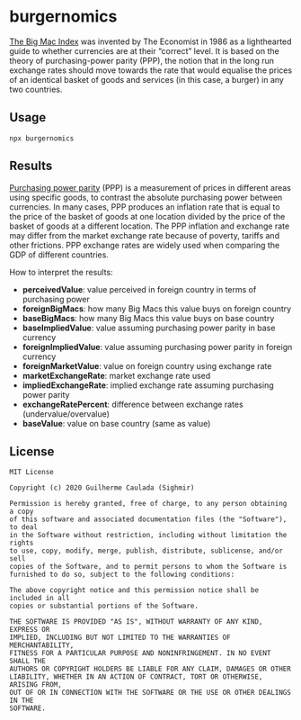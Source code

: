 # burgernomics

[The Big Mac Index](https://www.economist.com/news/2020/01/15/the-big-mac-index) was invented by The Economist in 1986 as a lighthearted guide to whether currencies are at their “correct” level. It is based on the theory of purchasing-power parity (PPP), the notion that in the long run exchange rates should move towards the rate that would equalise the prices of an identical basket of goods and services (in this case, a burger) in any two countries.

## Usage

`npx burgernomics`

## Results

[Purchasing power parity](https://en.wikipedia.org/wiki/Purchasing_power_parity) (PPP) is a measurement of prices in different areas using specific goods, to contrast the absolute purchasing power between currencies. In many cases, PPP produces an inflation rate that is equal to the price of the basket of goods at one location divided by the price of the basket of goods at a different location. The PPP inflation and exchange rate may differ from the market exchange rate because of poverty, tariffs and other frictions. PPP exchange rates are widely used when comparing the GDP of different countries.

How to interpret the results:

- **perceivedValue**: value perceived in foreign country in terms of purchasing power
- **foreignBigMacs**: how many Big Macs this value buys on foreign country
- **baseBigMacs**: how many Big Macs this value buys on base country
- **baseImpliedValue**: value assuming purchasing power parity in base currency
- **foreignImpliedValue**: value assuming purchasing power parity in foreign currency
- **foreignMarketValue**: value on foreign country using exchange rate
- **marketExchangeRate**: market exchange rate used
- **impliedExchangeRate**: implied exchange rate assuming purchasing power parity
- **exchangeRatePercent**: difference between exchange rates (undervalue/overvalue)
- **baseValue**: value on base country (same as value)

## License

```
MIT License

Copyright (c) 2020 Guilherme Caulada (Sighmir)

Permission is hereby granted, free of charge, to any person obtaining a copy
of this software and associated documentation files (the "Software"), to deal
in the Software without restriction, including without limitation the rights
to use, copy, modify, merge, publish, distribute, sublicense, and/or sell
copies of the Software, and to permit persons to whom the Software is
furnished to do so, subject to the following conditions:

The above copyright notice and this permission notice shall be included in all
copies or substantial portions of the Software.

THE SOFTWARE IS PROVIDED "AS IS", WITHOUT WARRANTY OF ANY KIND, EXPRESS OR
IMPLIED, INCLUDING BUT NOT LIMITED TO THE WARRANTIES OF MERCHANTABILITY,
FITNESS FOR A PARTICULAR PURPOSE AND NONINFRINGEMENT. IN NO EVENT SHALL THE
AUTHORS OR COPYRIGHT HOLDERS BE LIABLE FOR ANY CLAIM, DAMAGES OR OTHER
LIABILITY, WHETHER IN AN ACTION OF CONTRACT, TORT OR OTHERWISE, ARISING FROM,
OUT OF OR IN CONNECTION WITH THE SOFTWARE OR THE USE OR OTHER DEALINGS IN THE
SOFTWARE.
```
